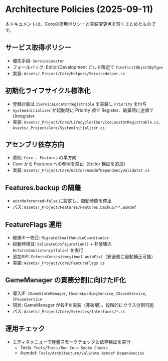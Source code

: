 # Architecture Policies (2025-09-11)

本ドキュメントは、Coreの運用ポリシーと実装変更点を短くまとめたものです。

## サービス取得ポリシー
- 優先手段: `ServiceLocator`
- フォールバック: Editor/Development ビルド限定で `FindFirstObjectByType`
- 実装: `Assets/_Project/Core/Helpers/ServiceHelper.cs`

## 初期化ライフサイクル標準化
- 登録対象は `IServiceLocatorRegistrable` を実装し `Priority` を付与
- `SystemInitializer` が起動時に Priority 順で Register、破棄時に逆順で Unregister
- 実装: `Assets/_Project/Core/Lifecycle/IServiceLocatorRegistrable.cs`, `Assets/_Project/Core/SystemInitializer.cs`

## アセンブリ依存方向
- 原則: `Core ← Features` の単方向
- Core から Features への参照を禁止（Editor 検証を追加）
- 実装: `Assets/_Project/Core/Editor/AsmdefDependencyValidator.cs`

## Features.backup の隔離
- `autoReferenced=false` に設定し、自動参照を停止
- パス: `Assets/_Project/Features/Features.backup/**.asmdef`

## FeatureFlags 運用
- 破損キー修正: `MigrateStealthAudioCoordinator`
- 起動時検証: `ValidateConfiguration()` + 非破壊の `EnforceConsistency(false)` を実行
- 追加API: `EnforceConsistency(bool autoFix)`（安全側に自動補正可能）
- 実装: `Assets/_Project/Core/FeatureFlags.cs`

## GameManager の責務分割に向けたIF化
- 導入IF: `IGameStateManager`, `ISceneLoadingService`, `IScoreService`, `IPauseService`
- 現状: GameManager が各IFを実装（非破壊）。段階的にクラス分割可能
- パス: `Assets/_Project/Core/Services/Interfaces/*.cs`

## 運用チェック
- エディタメニューで軽量スモークチェックと依存検証を実行
  - Tests: `Tools/Tests/Run Core Smoke Checks`
  - Asmdef: `Tools/Architecture/Validate Asmdef Dependencies`


